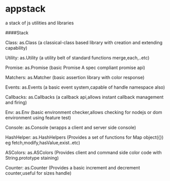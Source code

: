 appstack
========

a stack of js utilities and libraries

####Stack

  Class: as.Class (a classical-class based library with creation and extending capability)
  
  Utility: as.Utility (a utility belt of standard functions merge,each,..etc)
  
  Promise: as.Promise (basic Promise A spec compliant promise api)
  
  Matchers: as.Matcher (basic assertion library with color response)
  
  Events: as.Events (a basic event system,capable of handle namespace also)
  
  Callbacks: as.Callbacks (a callback api,allows instant callback management and firing)
  
  Env: as.Env (basic environment checker,allows checking for nodejs or dom environment using feature test)
  
  Console: as.Console (wrapps a client and server side console)
  
  HashHelper: as.HashHelpers (Provides a set of functions for Map object({}) eg fetch,modify,hasValue,exist..etc)
  
  ASColors: as.ASColors (Provides client and command side color code with String.prototype staining)
  
  Counter: as.Counter (Provides a basic increment and decrement counter,useful for sizes handle)
